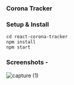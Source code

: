 ### Corona Tracker

### Setup & Install

```
cd react-corona-tracker
npm install
npm start
```

### Screenshots - 
![capture (1)](https://user-images.githubusercontent.com/48273777/102573167-db0a4700-4113-11eb-8cad-0aa8c8d0aede.png)

